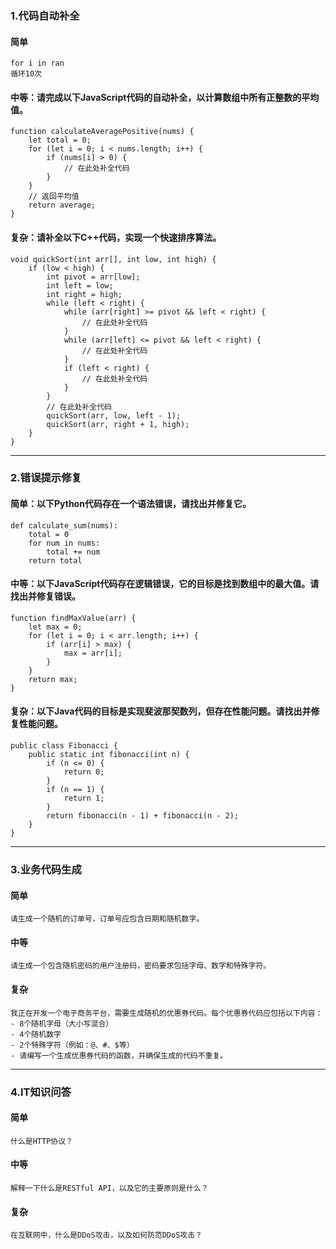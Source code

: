 
### 1.代码自动补全
#### 简单
```
for i in ran 
循环10次
```
#### 中等：请完成以下JavaScript代码的自动补全，以计算数组中所有正整数的平均值。
```
function calculateAveragePositive(nums) {
    let total = 0;
    for (let i = 0; i < nums.length; i++) {
        if (nums[i] > 0) {
            // 在此处补全代码
        }
    }
    // 返回平均值
    return average;
}
```
#### 复杂：请补全以下C++代码，实现一个快速排序算法。
```
void quickSort(int arr[], int low, int high) {
    if (low < high) {
        int pivot = arr[low];
        int left = low;
        int right = high;
        while (left < right) {
            while (arr[right] >= pivot && left < right) {
                // 在此处补全代码
            }
            while (arr[left] <= pivot && left < right) {
                // 在此处补全代码
            }
            if (left < right) {
                // 在此处补全代码
            }
        }
        // 在此处补全代码
        quickSort(arr, low, left - 1);
        quickSort(arr, right + 1, high);
    }
}
```
___

### 2.错误提示修复
#### 简单：以下Python代码存在一个语法错误，请找出并修复它。
```
def calculate_sum(nums):
    total = 0
    for num in nums:
        total += num
    return total
```
#### 中等：以下JavaScript代码存在逻辑错误，它的目标是找到数组中的最大值。请找出并修复错误。
```
function findMaxValue(arr) {
    let max = 0;
    for (let i = 0; i < arr.length; i++) {
        if (arr[i] > max) {
            max = arr[i];
        }
    }
    return max;
}
```
#### 复杂：以下Java代码的目标是实现斐波那契数列，但存在性能问题。请找出并修复性能问题。
```
public class Fibonacci {
    public static int fibonacci(int n) {
        if (n <= 0) {
            return 0;
        }
        if (n == 1) {
            return 1;
        }
        return fibonacci(n - 1) + fibonacci(n - 2);
    }
}
```
___

### 3.业务代码生成
#### 简单
```
请生成一个随机的订单号，订单号应包含日期和随机数字。
```
#### 中等
```
请生成一个包含随机密码的用户注册码，密码要求包括字母、数字和特殊字符。
```
#### 复杂
```
我正在开发一个电子商务平台，需要生成随机的优惠券代码。每个优惠券代码应包括以下内容：
- 8个随机字母（大小写混合）
- 4个随机数字
- 2个特殊字符（例如：@、#、$等）
- 请编写一个生成优惠券代码的函数，并确保生成的代码不重复。
```
___

### 4.IT知识问答
#### 简单
```
什么是HTTP协议？
```
#### 中等
```
解释一下什么是RESTful API，以及它的主要原则是什么？
```
#### 复杂
```
在互联网中，什么是DDoS攻击，以及如何防范DDoS攻击？
```
